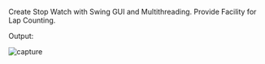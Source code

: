 Create Stop Watch with Swing GUI and Multithreading. Provide Facility for Lap Counting.


Output:

![capture](https://user-images.githubusercontent.com/33577947/47614919-aa976700-dacd-11e8-82cb-3de67dab9dfc.PNG)
